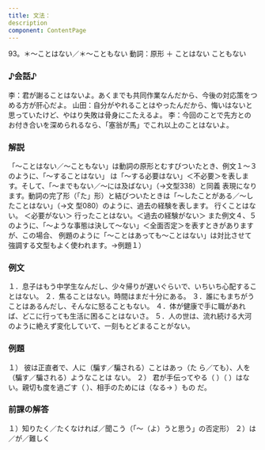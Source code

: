 ```yaml
---
title: 文法：
description
component: ContentPage
---
```



93。＊～ことはない／＊～こともない
動詞：原形 ＋ ことはない
こともない
### ♪会話♪
李：君が謝ることはないよ。あくまでも共同作業なんだから、今後の対応策をつめる方が肝心だよ。 山田：自分がやれることはやったんだから、悔いはないと思っていたけど、やはり失敗は骨身にこたえるよ。
李：今回のことで先方とのお付き合いを深められるなら、「塞翁が馬」でこれ以上のことはないよ。
### 解説
「～ことはない／～こともない」は動詞の原形とむすびついたとき、例文１～３のように、「～することはない」 は「～する必要はない」＜不必要＞を表します。そして、「～までもない／～には及ばない」（→文型338）と同義 表現になります。動詞の完了形（「た」形）と結びついたときは「～したことがある／～したことはない」（→文
型080）のように、過去の経験を表します。 行くことはない。 ＜必要がない＞ 行ったことはない。＜過去の経験がない＞
また例文４、５のように、「～ような事態は決して～ない」＜全面否定＞を表すときがありますが、この場合、 例題のように「～ことはあっても～ことはない」は対比させて強調する文型もよく使われます。→例題１）
### 例文
１．息子はもう中学生なんだし、少々帰りが遅いぐらいで、いちいち心配することはない。
２．焦ることはない。時間はまだ十分にある。
３．誰にもまちがうことはあるんだし、そんなに怒ることもない。
４．体が健康で手に職があれば、どこに行っても生活に困ることはないさ。
５．人の世は、流れ続ける大河のように絶えず変化していて、一刻もとどまることがない。
### 例題
１） 彼は正直者で、人に（騙す／騙される）ことはあっ（た ら／ても）、人を（騙す／騙される）ようなことは ない。
２） 君が手伝ってやる（ ）（ ）はない。親切も度を過ごす（ ）、相手のためには（なる→ ）もの だ。
### 前課の解答
１）知りたく／たくなければ／聞こう（「～（よ）うと思う」の否定形）
２）は／が／難しく
